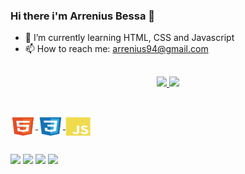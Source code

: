 ### Hi there i'm Arrenius Bessa 👋

- 🌱 I’m currently learning HTML, CSS and Javascript
- 📫 How to reach me: arrenius94@gmail.com

##
<div align="center">
  <a href="https://github.com/arrenius94">
  <img height="180em" src="https://github-readme-stats.vercel.app/api?username=arrenius94&show_icons=true&theme=dracula&include_all_commits=true&count_private=true"/>
  <img height="180em" src="https://github-readme-stats.vercel.app/api/top-langs/?username=arrenius94&layout=compact&langs_count=7&theme=dracula"/>
</div>
  
  ##
  <div style="display: inline_block"><br>
  <img align="center" alt="Arre-HTML" height="30" width="40" src="https://raw.githubusercontent.com/devicons/devicon/master/icons/html5/html5-original.svg">
  <img align="center" alt="Arre-CSS" height="30" width="40" src="https://raw.githubusercontent.com/devicons/devicon/master/icons/css3/css3-original.svg">
  <img align="center" alt="Arre-Js" height="30" width="40" src="https://raw.githubusercontent.com/devicons/devicon/master/icons/javascript/javascript-plain.svg">  
</div>
  
  ##
  <div> 
  <a href="https://instagram.com/arreniusbessa" target="_blank"><img src="https://img.shields.io/badge/-Instagram-%23E4405F?style=for-the-badge&logo=instagram&logoColor=white" target="_blank"></a>
  <a href="https://www.linkedin.com/in/-45875016a" target="_blank"www.linkedin.com><img src="https://img.shields.io/badge/-LinkedIn-%230077B5?style=for-the-badge&logo=linkedin&logoColor=white" target="_blank"></a>  
 	<a href="https://www.twitch.tv/neyzu1" target="_blank"www.twitch.tv/neyzu1><img src="https://img.shields.io/badge/Twitch-9146FF?style=for-the-badge&logo=twitch&logoColor=white" target="_blank"></a>
  <a href = "mailto:arrenius94@gmail.com"><img src="https://img.shields.io/badge/-Gmail-%23333?style=for-the-badge&logo=gmail&logoColor=white" target="_blank"></a> 
</div>

